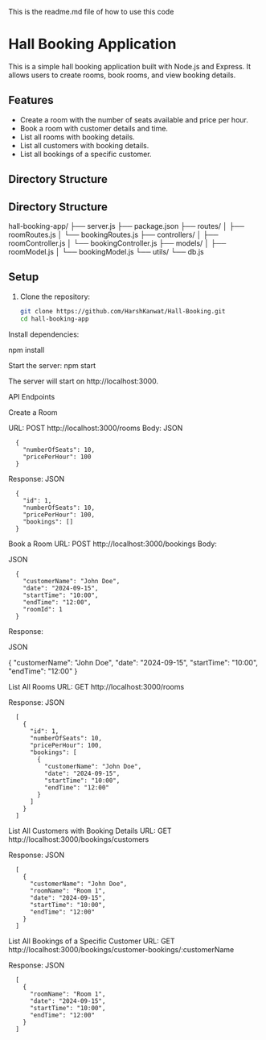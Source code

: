 This is the readme.md file of how to use this code 

# Hall Booking Application

This is a simple hall booking application built with Node.js and Express. It allows users to create rooms, book rooms, and view booking details.

## Features

- Create a room with the number of seats available and price per hour.
- Book a room with customer details and time.
- List all rooms with booking details.
- List all customers with booking details.
- List all bookings of a specific customer.

## Directory Structure

## Directory Structure


hall-booking-app/ ├── server.js ├── package.json ├── routes/ │ ├── roomRoutes.js │ └── bookingRoutes.js ├── controllers/ │ ├── roomController.js │ └── bookingController.js ├── models/ │ ├── roomModel.js │ └── bookingModel.js └── utils/ └── db.js


## Setup

1. Clone the repository:
   ```bash
   git clone https://github.com/HarshKanwat/Hall-Booking.git
   cd hall-booking-app

Install dependencies:

npm install

Start the server:
npm start

The server will start on http://localhost:3000.

API Endpoints

Create a Room

   URL: POST    http://localhost:3000/rooms
   Body:
   JSON

      {
        "numberOfSeats": 10,
        "pricePerHour": 100
      }

Response:
JSON

      {
        "id": 1,
        "numberOfSeats": 10,
        "pricePerHour": 100,
        "bookings": []
      }

Book a Room
URL: POST    http://localhost:3000/bookings
Body:

JSON

      {
        "customerName": "John Doe",
        "date": "2024-09-15",
        "startTime": "10:00",
        "endTime": "12:00",
        "roomId": 1
      }

Response:

JSON

{
  "customerName": "John Doe",
  "date": "2024-09-15",
  "startTime": "10:00",
  "endTime": "12:00"
}

List All Rooms
URL: GET    http://localhost:3000/rooms


Response:
JSON

      [
        {
          "id": 1,
          "numberOfSeats": 10,
          "pricePerHour": 100,
          "bookings": [
            {
              "customerName": "John Doe",
              "date": "2024-09-15",
              "startTime": "10:00",
              "endTime": "12:00"
            }
          ]
        }
      ]

List All Customers with Booking Details
URL: GET    http://localhost:3000/bookings/customers


Response:
JSON

      [
        {
          "customerName": "John Doe",
          "roomName": "Room 1",
          "date": "2024-09-15",
          "startTime": "10:00",
          "endTime": "12:00"
        }
      ]

List All Bookings of a Specific Customer
URL: GET    http://localhost:3000/bookings/customer-bookings/:customerName


   Response:
   JSON
      
      [
        {
          "roomName": "Room 1",
          "date": "2024-09-15",
          "startTime": "10:00",
          "endTime": "12:00"
        }
      ]

